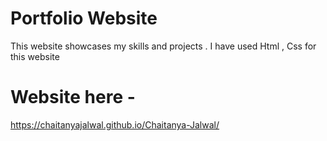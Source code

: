 # Portfolio Website
This website showcases my skills and projects . I have used Html , Css for this website 

# Website here - 
https://chaitanyajalwal.github.io/Chaitanya-Jalwal/
